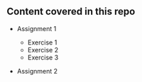 ## Content covered in this repo

* Assignment 1

  * Exercise 1
  * Exercise 2
  * Exercise 3  

* Assignment 2

